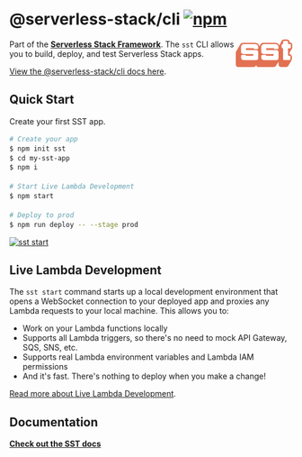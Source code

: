# @serverless-stack/cli [![npm](https://img.shields.io/npm/v/@serverless-stack/cli.svg?style=flat-square)](https://www.npmjs.com/package/@serverless-stack/cli)

<img alt="Logo" align="right" src="https://raw.githubusercontent.com/serverless-stack/identity/main/sst.svg" width="20%" />

Part of the **[Serverless Stack Framework](https://github.com/serverless-stack/serverless-stack)**. The `sst` CLI allows you to build, deploy, and test Serverless Stack apps.

[View the @serverless-stack/cli docs here](https://docs.serverless-stack.com/packages/cli).

## Quick Start

Create your first SST app.

```bash
# Create your app
$ npm init sst
$ cd my-sst-app
$ npm i

# Start Live Lambda Development
$ npm start

# Deploy to prod
$ npm run deploy -- --stage prod
```

[![sst start](https://d1ne2nltv07ycv.cloudfront.net/SST/sst-start-demo/sst-start-demo-2.gif)](https://d1ne2nltv07ycv.cloudfront.net/SST/sst-start-demo/sst-start-demo-2.mp4)

## Live Lambda Development

The `sst start` command starts up a local development environment that opens a WebSocket connection to your deployed app and proxies any Lambda requests to your local machine. This allows you to:

- Work on your Lambda functions locally
- Supports all Lambda triggers, so there's no need to mock API Gateway, SQS, SNS, etc.
- Supports real Lambda environment variables and Lambda IAM permissions
- And it's fast. There's nothing to deploy when you make a change!

[Read more about Live Lambda Development](https://docs.serverless-stack.com/live-lambda-development).

## Documentation

[**Check out the SST docs**](https://docs.serverless-stack.com)
